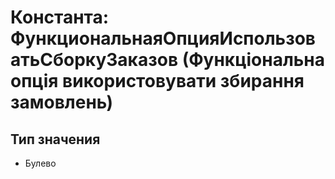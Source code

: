 ﻿# Константа: ФункциональнаяОпцияИспользоватьСборкуЗаказов (Функціональна опція використовувати збирання замовлень)

## Тип значения

- Булево

